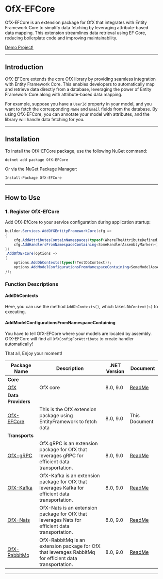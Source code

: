 # OfX-EFCore

OfX-EFCore is an extension package for OfX that integrates with Entity Framework Core to simplify data fetching by
leveraging attribute-based data mapping. This extension streamlines data retrieval using EF Core, reducing boilerplate
code and improving maintainability.

[Demo Project!](https://github.com/quyvu01/TestOfX-Demo)

---

## Introduction

OfX-EFCore extends the core OfX library by providing seamless integration with Entity Framework Core. This enables
developers to automatically map and retrieve data directly from a database, leveraging the power of Entity Framework
Core along with attribute-based data mapping.

For example, suppose you have a `UserId` property in your model, and you want to fetch the corresponding `Name`
and `Email` fields from the database. By using OfX-EFCore, you can annotate your model with attributes, and the library
will handle data fetching for you.

---

## Installation

To install the OfX-EFCore package, use the following NuGet command:

```bash
dotnet add package OfX-EFCore
```

Or via the NuGet Package Manager:

```bash
Install-Package OfX-EFCore
```

---

## How to Use

### 1. Register OfX-EfCore

Add OfX-EfCore to your service configuration during application startup:

```csharp
builder.Services.AddOfXEntityFrameworkCore(cfg =>
{
    cfg.AddAttributesContainNamespaces(typeof(WhereTheAttributeDefined).Assembly);
    cfg.AddHandlersFromNamespaceContaining<SomeHandlerAssemblyMarker>();
})
.AddOfXEFCore(options =>
{
    options.AddDbContexts(typeof(TestDbContext));
    options.AddModelConfigurationsFromNamespaceContaining<SomeModelAssemblyMarker>();
});
```

### Function Descriptions

#### AddDbContexts

Here, you can use the method `AddDbContexts()`, which takes `DbContext(s)` to executing.

#### AddModelConfigurationsFromNamespaceContaining

You have to tell OfX-EFCore where your models are located by assembly. OfX-EFCore will find all `OfXConfigForAttribute`
to create handler automatically!

That all, Enjoy your moment!

| Package Name                        | Description                                                                                             | .NET Version | Document                                                                      |
|-------------------------------------|---------------------------------------------------------------------------------------------------------|--------------|-------------------------------------------------------------------------------|
| **Core**                            |                                                                                                         |
| [OfX][OfX.nuget]                    | OfX core                                                                                                | 8.0, 9.0     | [ReadMe](https://github.com/quyvu01/OfX/blob/main/README.md)                  |
| **Data Providers**                  |                                                                                                         |
| [OfX-EFCore][OfX-EFCore.nuget]      | This is the OfX extension package using EntityFramework to fetch data                                   | 8.0, 9.0     | This Document                                                                 |
| **Transports**                      |                                                                                                         |
| [OfX-gRPC][OfX-gRPC.nuget]          | OfX.gRPC is an extension package for OfX that leverages gRPC for efficient data transportation.         | 8.0, 9.0     | [ReadMe](https://github.com/quyvu01/OfX/blob/main/src/OfX.Grpc/README.md)     |
| [OfX-Kafka][OfX-Kafka.nuget]        | OfX-Kafka is an extension package for OfX that leverages Kafka for efficient data transportation.       | 8.0, 9.0     | [ReadMe](https://github.com/quyvu01/OfX/blob/main/src/OfX.Kafka/README.md)    |
| [OfX-Nats][OfX-Nats.nuget]          | OfX-Nats is an extension package for OfX that leverages Nats for efficient data transportation.         | 8.0, 9.0     | [ReadMe](https://github.com/quyvu01/OfX/blob/main/src/OfX.Nats/README.md)     |
| [OfX-RabbitMq][OfX-RabbitMq.nuget]  | OfX-RabbitMq is an extension package for OfX that leverages RabbitMq for efficient data transportation. | 8.0, 9.0     | [ReadMe](https://github.com/quyvu01/OfX/blob/main/src/OfX.RabbitMq/README.md) |

---

[OfX.nuget]: https://www.nuget.org/packages/OfX/
[OfX-EFCore.nuget]: https://www.nuget.org/packages/OfX-EFCore/
[OfX-gRPC.nuget]: https://www.nuget.org/packages/OfX-gRPC/
[OfX-Nats.nuget]: https://www.nuget.org/packages/OfX-Nats/
[OfX-RabbitMq.nuget]: https://www.nuget.org/packages/OfX-RabbitMq/
[OfX-Kafka.nuget]: https://www.nuget.org/packages/OfX-Kafka/